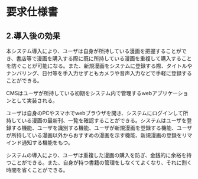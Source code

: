 # 要求仕様書
## 2.導入後の効果
本システム導入により、ユーザは自身が所持している漫画を把握することができ、書店等で漫画を購入する際に既に所持している漫画を重複して購入することを防ぐことが可能になる。また、新規漫画をシステムに登録する際、タイトルやナンバリング、日付等を手入力せずともカメラや音声入力などで手軽に登録することができる。

CMSはユーザが所持している初期をシステム内で管理するwebアプリケーションとして実装される。

ユーザは自身のPCやスマホでwebブラウザを開き、システムにログインして所持している漫画の最新刊、一覧を確認することができる。システムはユーザを登録する機能、ユーザを識別する機能、ユーザが新規漫画を登録する機能、ユーザが所持している漫画以外からおすすめの漫画を示す機能、新規漫画の登録をリマインド通知する機能をもつ。

システムの導入により、ユーザは重複した漫画の購入を防ぎ、金銭的に余裕を持つことができる。また、自身が持つ書籍の管理をしなくてよくなり、それに割く時間を省くことができる。
